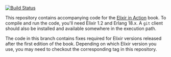 [![Build Status](https://travis-ci.org/sasa1977/elixir-in-action.svg?branch=post-release-updates)](https://travis-ci.org/sasa1977/elixir-in-action)

This repository contains accompanying code for the [Elixir in Action](http://www.manning.com/juric/) book. To compile and run the code, you'll need Elixir 1.2 and Erlang 18.x. A `git` client should also be installed and available somewhere in the execution path.

The code in this branch contains fixes required for Elixir versions released after the first edition of the book. Depending on which Elixir version you use, you may need to checkout the corresponding tag in this repository.
